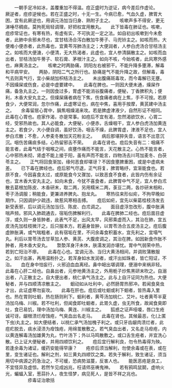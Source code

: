 <!-- { "loadSidebar": true } -->
　　一朝手足冷如冰，盖覆重加不得温。痘正盛时为逆证，病今差后作虚论。　　厥逆者，痘疹逆候也。若在正盛之时，十无一生。今病已愈，气血久虚，脾胃大困，宜有此厥逆也，用调元汤加当归身、熟附子主之。　　咳嗽声多不得安，更无涕唾尽稠痰。莫拘死局轻调理，好把权宜用散丸。　　此下皆毒在肺证也。咳嗽，痘疹常证也，有寒有热，有虚有实，不可执泥一定之法。如自初出咳嗽到今未愈者，此肺中余邪未尽也，宜甘桔汤合泻白散加牛蒡子、马兜铃主之。如咳而热，大便难小便赤者，此热毒也，宜黄芩泻肺汤主之；大便润者，人参白虎汤合甘桔汤主之。如咳而大便溏，小便清，无大热渴者，此虚也，宜人参清膈散主之。如咳而血出者，甘桔汤加牛蒡子、软石膏、茅根汁主之。如向不咳，今始咳者，此风寒外感也，麻黄汤主之。　　咳嗽之时两胁痛，阴阳左右被邪干。不能升降多壅滞，解毒和平病早安。　　两胁，阴阳二气之所行也。胁痛是气不能升降之故，但解毒，毒气去则真气行，宜小柴胡加枳桔汤主之。　　未出腹痛斑毒攻，而今毒解已无壅。不因燥屎或伤食，必是中虚要建中。　　此毒在脾也。一则因大便未通，燥屎作痛，备急丸主之。一则因食过多，胃虚不能消谷腹痛者，便秘，丁香脾积丸；便利，木香大安丸主之。但燥屎痛者病在下焦，伤食痛者病在上焦，手不可按。若原食少，大便常润，忽尔作痛，此虚寒证也，病在中焦，喜用手按摩，黄芪建中汤主之。　　余毒留居心胃中，膈焦咽燥渴来攻。若是脾虚津液少，自然形证不相同。　　此毒在心胃也。痘家作渴，亦是常事。如痘后不宜有渴，忽然渴欲饮水，心胃二经，受邪热故也。其人必能食，大便秘，小便赤，舌燥咽干，宜人参白虎汤加黄连主之。若食少，大小便自调，虽好饮汤，咽舌不燥，此脾胃虚，津液不足也，宜人参白朮散；不愈，人参麦冬散加天花粉主之。　　病后那堪猝失音，语言不出意沉沉。咽伤苦痛痰多结，心热留邪舌不荣。　　此毒在肾也。痘后失音有二：咽痛不能言者，此毒气结于咽喉之间，痰壅作痛而不能言，天花散主之。心热不能言者，心中邪热未彻，肾虚不能上接于阳，虽有声而不能言，四物汤去川芎加麦冬、白茯苓主之。　　正气将回食渐加，缘何恶食却堪讶？不因食壅脾重困，或是中虚病未差。　　已下毒在脾经也。痘后邪气尽退，正气将复，脾胃略纾，宜渐能食也。若原不食，今因喜食太过，或原能食今又骤加，以致恶食不食者，此皆内伤有余证也，宜木香大安丸主之。如向未食，今犹不喜食者，此脾胃中气不足，宜人参白朮散去葛根加陈皮、木香研末，取二两，另用糯米二两，菉豆二两，各炒研末相和，枣子汤调服；稍能食，更兼进养脾丸、抱龙丸。　　寒热往来形似疟，不拘早晚如期作。只因调护少疏违，故惹风寒相击搏。　　痘后如疟，宜先以柴葛桂枝汤发去新受表邪，后以调元汤加当归、陈皮、白朮调之。　　面目虚浮忽改形，腹中胀满喘声频。邪风入肺疏通去，宿垢伤脾解利行。　　此毒在脾肺二经也。痘后面目虚浮，或久则一身皆肿者，此表气不足，出风太早，风邪乘虚而入，其治在肺，宜五皮汤先加桂枝微汗之，后只服本方。若遍身皆肿，以胃苓汤合五皮汤主之。痘后腹虚肿胀满，或气喘粗者，此有宿垢在里，不问余毒食积蓄水，宜先利之，宜塌气丸。利后以胃苓汤去甘草加人参、黄芪、大腹皮调之，其治在脾。如因新食作胀不肿者，用木香大安丸。　　漐漐浑身汗未休，肤濡发润亦堪忧。胃中气弱荣中热，若到亡阳治不瘳。　　此毒在心也。宜调元汤、当归大黄汤相间，并调败蒲散服之。如汗出甚，再用温粉扑之。若浑身如水发润者，或汗出如珠者，皆亡阳证，不治。　　血在身中怕妄行，火邪迫血血离经。鼻中衄出堪调理，便溺中来祸非轻。　　此毒在心肝二经也。自鼻出者，元参地黄汤主之，外用栀子炒焦黑研末吹之。自溺出者，八正散主之。自大便出者，桃仁承气汤主之。此与上自汗证同为热也。大便秘者，并与四顺清凉散主之。　　蛔动如从吐利中，必然肠胃热邪冲。若闻食臭虫才出，此证虚寒勿妄攻。　　此毒在肝也。痘后或吐蛔或利下蛔者，皆热毒入里也。热在胃则吐蛔，热在肠则利下。蛔利者，黄芩汤加桃仁、艾叶。吐者黄芩半夏汤加乌梅、川椒。若不吐利，但闻食即吐蛔者，此胃久虚，虫无所食，故闻食臭即吐，食已易饥，理中汤加乌梅、黄连、川椒主之。　　狐惑之证声哑嗄，唇口生疮诚可讶。龈根溃烂疳蚀疮，气臭血出名走马。　　此毒在肾也。其候最恶，化(上匿下虫)丸主之。如大便结者，以桃仁承气汤加槐子利之。或只牙齿龈肉溃烂者，此痘疕脱去，痰水浸渍为疳蚀疮，用绵茧散敷之。若气臭血出者，又名走马疳疮，内以黄连解毒汤加雄黄为丸，竹叶汤下；外以马鸣散敷之。或口舌生疮者，并宜洗心散。已上证大便秘者，并用四顺饮利之。　　痘后宜行解利良，勿令热毒得为殃。若逢余毒为诸证，缓药安能得早康？　　疮疹后须当解利，勿使余毒或在表，或在里，变生诸证也。解利之剂，如三黄丸四顺饮之类。若失于解利，致生诸证，须当用切中病源之药急治之，不可缓，恐病势滋蔓，反害人也。　　能医恶疮是良工，不宜怪异及虚惊。若然乍见成凶兆，枉请师巫祷鬼神。　　若有鸦鸣鼠鬬，虚响火光，蝙蝠入室，葱蒜扑人，夜生怪梦，病见死人，是皆不祥之兆也。
　　　　　疹毒证治歌括

